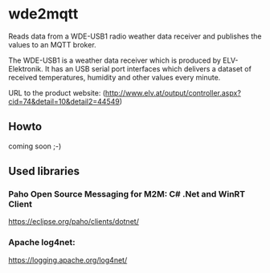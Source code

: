 # wde2mqtt
Reads data from a WDE-USB1 radio weather data receiver and publishes the values to an MQTT broker.

The WDE-USB1 is a weather data receiver which is produced by ELV-Elektronik. It has an USB serial port interfaces which delivers a dataset of received temperatures, humidity and other values every minute.

URL to the product website: (http://www.elv.at/output/controller.aspx?cid=74&detail=10&detail2=44549)

## Howto
coming soon ;-)

## Used libraries

### Paho Open Source Messaging for M2M: C# .Net and WinRT Client
https://eclipse.org/paho/clients/dotnet/

### Apache log4net:
https://logging.apache.org/log4net/
